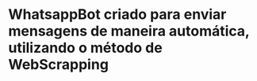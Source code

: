 # WhatsappBot criado para enviar mensagens de maneira automática, utilizando o método de WebScrapping
